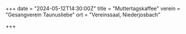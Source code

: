 +++
date = "2024-05-12T14:30:00Z"
title = "Muttertagskaffee"
verein = "Gesangverein Taunusliebe"
ort = "Vereinssaal, Niederjosbach"

+++

